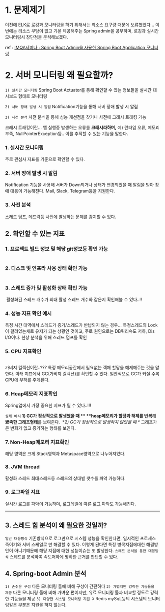 <h1 id="1-문제제기">1. 문제제기</h1>
<p>이전에 ELK로 로깅과 모니터링을 하기 위해서는 리소스 요구량 때문에 보류했었다...
이번에는 리소스 부담이 없고 기본 제공해주는 Spring admin을 공부하며,
로깅과 실시간 모니터링시 장단점을 분석해보겠다.</p>
<p>ref : <a href="https://www.youtube.com/watch?v=2i3KHs6YhWk&amp;t=718s">IMQA세미나 : Spring Boot Admin을 사용한 Spring Boot Application 모니터링
</a></p>
<h1 id="2-서버-모니터링-왜-필요할까">2. 서버 모니터링 왜 필요할까?</h1>
<p><code>1) 실시간 모니터링</code>
Spring Boot Actuator를 통해 확인할 수 있는 정보들을 실시간 대시보드 형태로 모니터링</p>
<p><code>2) 서버 장애 발생 시 알림</code>
Notification기능을 통해 서버 장애 발생 시 알림</p>
<p><code>3) 사전 분석</code>
사전 분석을 통해 성능 개선점을 찾거나 사전에 크래시 트래킹 가능</p>
<p>크래시 트래킹이란...
앱 실행중 발생하는 오류를 <strong>크래시라하며,</strong>
예) 런타임 오류, 메모리 부족, NullPointerException등..
이를 추적할 수 있는 기능을 말한다.</p>
<h3 id="1-실시간-모니터링">1. 실시간 모니터링</h3>
<p>주로 관심사 지표를 기준으로 확인할 수 있다.
<img alt="" src="https://velog.velcdn.com/images/gyural/post/661d3838-6e7f-45ca-ba7b-28a4d4a69e01/image.png" /></p>
<h3 id="2-서버-장애-발생-시-알림">2. 서버 장애 발생 시 알림</h3>
<p>Notification 기능을 사용해 서버가 Down되거나 상태가 변경되었을 때 알림을 받아 장애 대응이 가능해진다.
Mail, Slack, Telegram등을 지원한다.</p>
<h3 id="3-사전-분석">3. 사전 분석</h3>
<p>스레드 덤프, 데드락등 사전에 발생하는 문제를 감지할 수 있다.</p>
<h2 id="2-확인할-수-있는-지표">2. 확인할 수 있는 지표</h2>
<h3 id="1-프로젝트-빌드-정보-및-해당-git정보등-확인-가능">1. 프로젝트 빌드 정보 및 해당 git정보등 확인 가능</h3>
<p><img alt="" src="https://velog.velcdn.com/images/gyural/post/c680cd7f-d842-4f92-b675-10a1a406898e/image.png" /></p>
<h3 id="2-디스크-및-인프라-사용-상태-확인-가능">2. 디스크 및 인프라 사용 상태 확인 가능</h3>
<p><img alt="" src="https://velog.velcdn.com/images/gyural/post/fd77f37d-faf4-4480-8bda-75e26e42dd1e/image.png" /></p>
<h3 id="3-스레드-증가-및-활성화-상태-확인-가능">3. 스레드 증가 및 활성화 상태 확인 가능</h3>
<p><img alt="" src="https://velog.velcdn.com/images/gyural/post/2278990f-ae5a-4876-8c38-0fa2aa0e6305/image.png" />
활성화된 스레드 개수가 최대 활성 스레드 개수와 같은지 확인해볼 수 있다..!!</p>
<h3 id="4-성능-지표-확인-예시">4. 성능 지표 확인 예시</h3>
<p>특정 시간 대역에서 스레드가 증가/스레드가 반납되지 않는 경우...
특정스레드의 Lock이 걸려있는채로 유지가 되는 상황인 것이고,
주로 원인으로는 DB쿼리속도 저하, Dis I/O이다.
현상 분석을 위해 스레드 덤프를 확인
<img alt="" src="https://velog.velcdn.com/images/gyural/post/4213ca15-38ec-47e1-a326-3e9444bb9965/image.png" /></p>
<h3 id="5-cpu-지표확인">5. CPU 지표확인</h3>
<p><img alt="" src="https://velog.velcdn.com/images/gyural/post/61008ef7-6208-403d-b8e4-ba24979481f5/image.png" /></p>
<p>가비지 컬렉션이란..???
특정 메모리공간에서 필요없는 객체 할당을 해제해주는 것을 말한다.
아래 지표에서 GC(가비지 컬렉션)를 확인할 수 있다.
일반적으로 GC가 커질 수록 CPU에 부하를 주게된다.</p>
<h3 id="6-heap메모리-지표확인">6. Heap메모리 지표확인</h3>
<p>Spring앱에서 가장 중요한 지표가 될 수 있다..!!!
<img alt="" src="https://velog.velcdn.com/images/gyural/post/c4313df9-53ea-431c-aca1-96026c567c0b/image.png" /></p>
<p><code>실제 예시</code>
<strong>1) GC가 정상적으로 발생했을 때
**
**heap메모리가 할당과 해제를 반복</strong>해 <strong>뾰족한 그래프형태</strong>를 보여준다.
<img alt="" src="https://velog.velcdn.com/images/gyural/post/b59f49ea-cd39-4a74-8bd5-920dd323ca31/image.png" />
*<em>2) GC가 정상적으로 발생하지 않았을 때
*</em>
그래프가 큰 변화가 없고 증가하는 형태를 보인다.
<img alt="" src="https://velog.velcdn.com/images/gyural/post/382ce60b-18e1-46fe-bf28-cf5437dacbdd/image.png" /></p>
<h3 id="7-non-heap메모리-지표확인">7. Non-Heap메모리 지표확인</h3>
<p>해당 영역은 크게 Stack영역과 Metaspace영역으로 나누어져있다.
<img alt="" src="https://velog.velcdn.com/images/gyural/post/cc559fdf-f13b-4cef-8765-6b5d9ae7a100/image.png" /></p>
<h3 id="8-jvm-thread">8. JVM thread</h3>
<p>활성화 스레드 최대스레드등 스레드의 상태별 갯수를 파악 가능하다.
<img alt="" src="https://velog.velcdn.com/images/gyural/post/b3a88e40-36fe-42ea-86c1-1a8282beb875/image.png" /></p>
<h3 id="9-로그파일-지표">9. 로그파일 지표</h3>
<p>실시간 로그를 파악이 가능하며, 로그레벨에 따른 로그 파악도 가능해진다.
<img alt="" src="https://velog.velcdn.com/images/gyural/post/78935566-7a27-4a4a-a169-5229a799e21e/image.png" /></p>
<hr />
<h2 id="3-스레드-힙-분석이-왜-필요한-것일까">3. 스레드 힙 분석이 왜 필요한 것일까?</h2>
<p><code>일반 대응방식</code>
기존방식으로 로그만으로 시스템 성능을 확인한다면, 일시적인 프로세스 죽이기와 서버 스케일로 만 해결할 수 있다. 이렇게 된다면 특정 병목지점에대한 해결방안이 아니기때문에 해당 지점에 대한 성능이슈는 또 발생한다.
<code>스레드 분석을 통한 대응방식</code>
스레드를 분석하여 속도저하에 명확한 근거를 판단할 수 있다.</p>
<h2 id="4-spring-boot-admin-분석">4. Spring-boot Admin 분석</h2>
<p><code>1) 손쉬운 구성</code>
다른 모니터링 툴에 비해 구성이 간편하다
<code>2) 가볍지만 강력한 기능들을 제공</code>
다른 모니터링 툴에 비해 가벼운 편이지만, 유료 모니터링 툴과 비교할 정도로 강력한 기능들을 제공
<code>3) 다양한 시스템 모니터링 지원 X</code>
Redis mySqL등의 시스템의 모니터링같은 부분은 지원을 하지 않는다.</p>